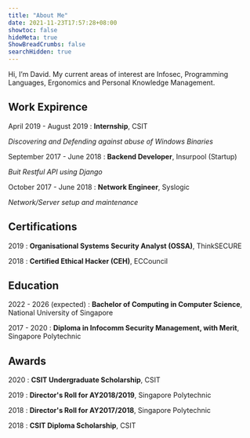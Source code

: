 ```yaml
---
title: "About Me"
date: 2021-11-23T17:57:28+08:00
showtoc: false
hideMeta: true
ShowBreadCrumbs: false
searchHidden: true
---
```



Hi, I’m David. My current areas of interest are Infosec, Programming Languages, Ergonomics and Personal
Knowledge Management.


## Work Expirence
April 2019 - August 2019
: **Internship**, CSIT

  *Discovering and Defending against abuse of Windows Binaries*


September 2017 - June 2018
: **Backend Developer**, Insurpool (Startup)

  *Buit Restful API using Django*

October 2017 - June 2018
: **Network Engineer**, Syslogic

  *Network/Server setup and maintenance*

## Certifications
2019
: **Organisational Systems Security Analyst (OSSA)**, ThinkSECURE

2018
: **Certified Ethical Hacker (CEH)**, ECCouncil

## Education
2022 - 2026 (expected)
: **Bachelor of Computing in Computer Science**, National University of Singapore

2017 - 2020
:   **Diploma in Infocomm Security Management, with Merit**, Singapore Polytechnic


## Awards
2020
: **CSIT Undergraduate Scholarship**, CSIT

2019
: **Director's Roll for AY2018/2019**, Singapore Polytechnic

2018
: **Director's Roll for AY2017/2018**, Singapore Polytechnic

2018
: **CSIT Diploma Scholarship**, CSIT
